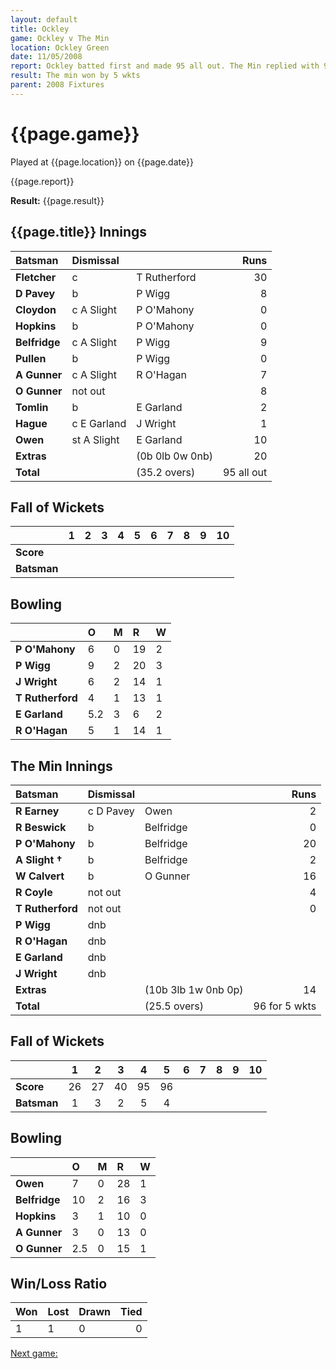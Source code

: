 ```yaml
---
layout: default
title: Ockley
game: Ockley v The Min
location: Ockley Green
date: 11/05/2008
report: Ockley batted first and made 95 all out. The Min replied with 96 for 5 wkts
result: The min won by 5 wkts
parent: 2008 Fixtures
---
```


# {{page.game}}

Played at {{page.location}} on {{page.date}}

{{page.report}}

**Result:** {{page.result}}

## {{page.title}} Innings

| Batsman | Dismissal |  | Runs |
|:---|:---|---|---:|
| **Fletcher** | c | T Rutherford | 30 |
| **D Pavey** | b | P Wigg | 8 |
| **Cloydon** | c A Slight | P O'Mahony | 0 |
| **Hopkins** | b | P O'Mahony | 0 |
| **Belfridge** | c A Slight | P Wigg | 9 |
| **Pullen** | b | P Wigg | 0 |
| **A Gunner** | c A Slight | R O'Hagan | 7 |
| **O Gunner** | not out |  | 8 |
| **Tomlin** | b | E Garland | 2 |
| **Hague** | c E Garland | J Wright | 1 |
| **Owen** | st A Slight | E Garland | 10 |
| **Extras** | | (0b 0lb 0w 0nb) | 20 |
| **Total** | | (35.2 overs) | 95 all out |

## Fall of Wickets

| | 1 | 2 | 3 | 4 | 5 | 6 | 7 | 8 | 9 | 10 |
|---|:---:|:---:|:---:|:---:|:---:|:---:|:---:|:---:|:---:|:---:|
| **Score** |  |  |  |  |  |  |  |  |  |  |
| **Batsman** |  |  |  |  |  |  |  |  |  |  |

## Bowling

| | O | M | R | W |
|---|:---|:---|:---|:---|
| **P O'Mahony** | 6 | 0 | 19 | 2 |
| **P Wigg** | 9 | 2 | 20 | 3 |
| **J Wright** | 6 | 2 | 14 | 1 |
| **T Rutherford** | 4 | 1 | 13 | 1 |
| **E Garland** | 5.2 | 3 | 6 | 2 |
| **R O'Hagan** | 5 | 1 | 14 | 1 |

## The Min Innings

| Batsman | Dismissal |  | Runs |
|:---|:---|---|---:|
| **R Earney** | c D Pavey | Owen | 2 |
| **R Beswick** | b | Belfridge | 0 |
| **P O'Mahony** | b | Belfridge | 20 |
| **A Slight &#8224;** | b | Belfridge | 2 |
| **W Calvert** | b | O Gunner | 16 |
| **R Coyle** | not out |  | 4 |
| **T Rutherford** | not out |  | 0 |
| **P Wigg** | dnb |  |  |
| **R O'Hagan** | dnb |  |  |
| **E Garland** | dnb |  |  |
| **J Wright** | dnb |  |  |
| **Extras** | | (10b 3lb 1w 0nb 0p) | 14 |
| **Total** | | (25.5 overs) | 96 for 5 wkts |

## Fall of Wickets

| | 1 | 2 | 3 | 4 | 5 | 6 | 7 | 8 | 9 | 10 |
|---|:---:|:---:|:---:|:---:|:---:|:---:|:---:|:---:|:---:|:---:|
| **Score** | 26 | 27 | 40 | 95 | 96 |  |  |  |  |  |
| **Batsman** | 1 | 3 | 2 | 5 | 4 |  |  |  |  |  |

## Bowling

| | O | M | R | W |
|---|:---|:---|:---|:---|
| **Owen** | 7 | 0 | 28 | 1 |
| **Belfridge** | 10 | 2 | 16 | 3 |
| **Hopkins** | 3 | 1 | 10 | 0 |
| **A Gunner** | 3 | 0 | 13 | 0 |
| **O Gunner** | 2.5 | 0 | 15 | 1 |

## Win/Loss Ratio

| Won | Lost | Drawn | Tied |
|:---|:---|:---|---:|
| 1 | 1 | 0 | 0 |

[Next game:]({{page.next}})
